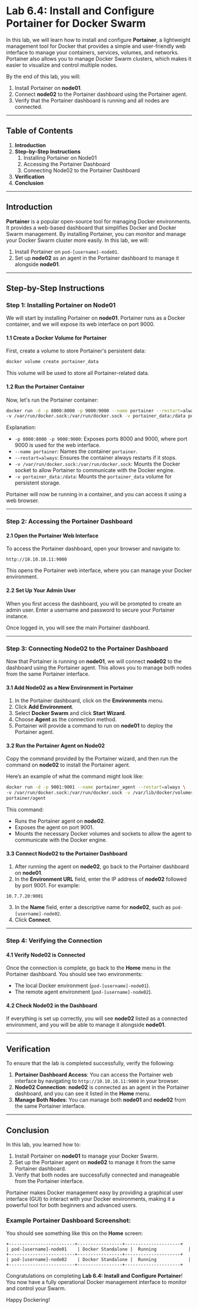 # Lab 6.4: Install and Configure Portainer for Docker Swarm

In this lab, we will learn how to install and configure **Portainer**, a lightweight management tool for Docker that provides a simple and user-friendly web interface to manage your containers, services, volumes, and networks. Portainer also allows you to manage Docker Swarm clusters, which makes it easier to visualize and control multiple nodes.

By the end of this lab, you will:
1. Install Portainer on **node01**.
2. Connect **node02** to the Portainer dashboard using the Portainer agent.
3. Verify that the Portainer dashboard is running and all nodes are connected.

---

## Table of Contents
1. **Introduction**
2. **Step-by-Step Instructions**
    1. Installing Portainer on Node01
    2. Accessing the Portainer Dashboard
    3. Connecting Node02 to the Portainer Dashboard
3. **Verification**
4. **Conclusion**

---

## Introduction

**Portainer** is a popular open-source tool for managing Docker environments. It provides a web-based dashboard that simplifies Docker and Docker Swarm management. By installing Portainer, you can monitor and manage your Docker Swarm cluster more easily. In this lab, we will:
1. Install Portainer on `pod-[username]-node01`.
2. Set up **node02** as an agent in the Portainer dashboard to manage it alongside **node01**.

---

## Step-by-Step Instructions

### Step 1: Installing Portainer on Node01

We will start by installing Portainer on **node01**. Portainer runs as a Docker container, and we will expose its web interface on port 9000.

#### 1.1 Create a Docker Volume for Portainer

First, create a volume to store Portainer's persistent data:

```bash
docker volume create portainer_data
```

This volume will be used to store all Portainer-related data.

#### 1.2 Run the Portainer Container

Now, let's run the Portainer container:

```bash
docker run -d -p 8000:8000 -p 9000:9000 --name portainer --restart=always \
-v /var/run/docker.sock:/var/run/docker.sock -v portainer_data:/data portainer/portainer-ce:latest
```

Explanation:
- `-p 8000:8000 -p 9000:9000`: Exposes ports 8000 and 9000, where port 9000 is used for the web interface.
- `--name portainer`: Names the container `portainer`.
- `--restart=always`: Ensures the container always restarts if it stops.
- `-v /var/run/docker.sock:/var/run/docker.sock`: Mounts the Docker socket to allow Portainer to communicate with the Docker engine.
- `-v portainer_data:/data`: Mounts the `portainer_data` volume for persistent storage.

Portainer will now be running in a container, and you can access it using a web browser.

---

### Step 2: Accessing the Portainer Dashboard

#### 2.1 Open the Portainer Web Interface

To access the Portainer dashboard, open your browser and navigate to:

```
http://10.10.10.11:9000
```

This opens the Portainer web interface, where you can manage your Docker environment.

#### 2.2 Set Up Your Admin User

When you first access the dashboard, you will be prompted to create an admin user. Enter a username and password to secure your Portainer instance.

Once logged in, you will see the main Portainer dashboard.

---

### Step 3: Connecting Node02 to the Portainer Dashboard

Now that Portainer is running on **node01**, we will connect **node02** to the dashboard using the Portainer agent. This allows you to manage both nodes from the same Portainer interface.

#### 3.1 Add Node02 as a New Environment in Portainer

1. In the Portainer dashboard, click on the **Environments** menu.
2. Click **Add Environment**.
3. Select **Docker Swarm** and click **Start Wizard**.
4. Choose **Agent** as the connection method.
5. Portainer will provide a command to run on **node01** to deploy the Portainer agent.

#### 3.2 Run the Portainer Agent on Node02

Copy the command provided by the Portainer wizard, and then run the command on **node02** to install the Portainer agent.

Here’s an example of what the command might look like:

```bash
docker run -d -p 9001:9001 --name portainer_agent --restart=always \
-v /var/run/docker.sock:/var/run/docker.sock -v /var/lib/docker/volumes:/var/lib/docker/volumes \
portainer/agent
```

This command:
- Runs the Portainer agent on **node02**.
- Exposes the agent on port 9001.
- Mounts the necessary Docker volumes and sockets to allow the agent to communicate with the Docker engine.

#### 3.3 Connect Node02 to the Portainer Dashboard

1. After running the agent on **node02**, go back to the Portainer dashboard on **node01**.
2. In the **Environment URL** field, enter the IP address of **node02** followed by port 9001. For example:

```
10.7.7.20:9001
```

3. In the **Name** field, enter a descriptive name for **node02**, such as `pod-[username]-node02`.
4. Click **Connect**.

---

### Step 4: Verifying the Connection

#### 4.1 Verify Node02 is Connected

Once the connection is complete, go back to the **Home** menu in the Portainer dashboard. You should see two environments:
- The local Docker environment (`pod-[username]-node01`).
- The remote agent environment (`pod-[username]-node02`).

#### 4.2 Check Node02 in the Dashboard

If everything is set up correctly, you will see **node02** listed as a connected environment, and you will be able to manage it alongside **node01**.

---

## Verification

To ensure that the lab is completed successfully, verify the following:
1. **Portainer Dashboard Access**: You can access the Portainer web interface by navigating to `http://10.10.10.11:9000` in your browser.
2. **Node02 Connection**: **node02** is connected as an agent in the Portainer dashboard, and you can see it listed in the **Home** menu.
3. **Manage Both Nodes**: You can manage both **node01** and **node02** from the same Portainer interface.

---

## Conclusion

In this lab, you learned how to:
1. Install Portainer on **node01** to manage your Docker Swarm.
2. Set up the Portainer agent on **node02** to manage it from the same Portainer dashboard.
3. Verify that both nodes are successfully connected and manageable from the Portainer interface.

Portainer makes Docker management easy by providing a graphical user interface (GUI) to interact with your Docker environments, making it a powerful tool for both beginners and advanced users.

### Example Portainer Dashboard Screenshot:

You should see something like this on the **Home** screen:

```
+-------------------------+-----------------+---------------------+
| pod-[username]-node01    | Docker Standalone |  Running            |
+-------------------------+-----------------+---------------------+
| pod-[username]-node02    | Docker Standalone |  Running            |
+-------------------------+-----------------+---------------------+
```

Congratulations on completing **Lab 6.4: Install and Configure Portainer**! You now have a fully operational Docker management interface to monitor and control your Swarm.

Happy Dockering!
